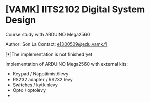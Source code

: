 # [VAMK] IITS2102 Digital System Design
Course study with ARDUINO Mega2560

Author: Son La
Contact: e1300509@edu.vamk.fi

[*]The implementation is not finished yet

Implementation of ARDUINO Mega2560 with external kits:
  - Keypad / Näppäimistölevy
  - RS232 adapter / RS232 levy
  - Switches / kytkinlevy
  - Opto / optolevy
  - 

